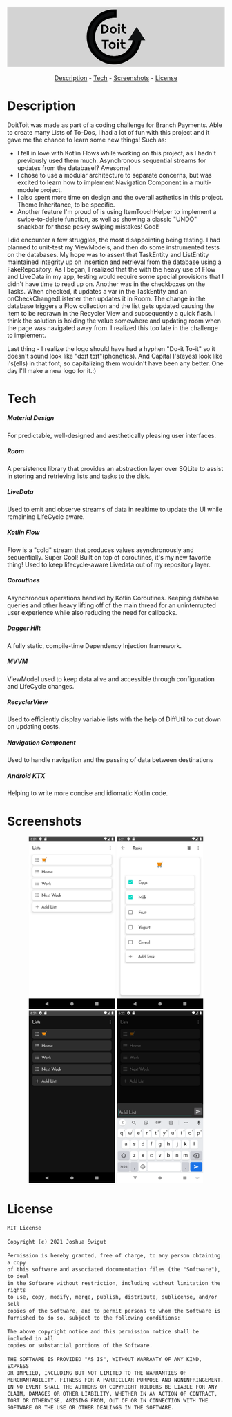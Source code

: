 <p align = "center">
  <img src = "DoitToitLogoBanner.png" >
  </p>

<p align = "center">
  <a href="#description">Description</a> -
  <a href="#tech">Tech</a> -
  <a href="#screenshots">Screenshots</a> -
  <a href="#license">License</a>
  </p>


# Description

DoitToit was made as part of a coding challenge for Branch Payments. Able to create many Lists of To-Dos, I had a lot of fun with this project and it
gave me the chance to learn some new things! Such as:
- I fell in love with Kotlin Flows while working on this project, as I hadn't previously used them much. Asynchronous sequential streams for 
 updates from the database!? Awesome!
- I chose to use a modular architecture to separate concerns, but was excited to learn how to implement Navigation Component in a multi-module project.
- I also spent more time on design and the overall asthetics in this project. Theme Inheritance, to be specific.
- Another feature I'm proud of is using ItemTouchHelper to implement
a swipe-to-delete function, as well as showing a classic "UNDO" snackbar for those pesky swiping mistakes! Cool!

I did encounter a few struggles, the most disappointing being testing. I had planned to unit-test my ViewModels, and then do some instrumented tests
on the databases. My hope was to assert that TaskEntity and ListEntity maintained integrity up on insertion and retrieval from the database using a 
FakeRepository.  As I began, I realized that the with the  heavy use of Flow and LiveData in my app, testing would require some special provisions that I didn't 
have time to read up on. Another was in the checkboxes on the Tasks. When checked, it updates a var in the TaskEntity and an onCheckChangedListener then updates it in Room. The change in the database triggers a Flow collection and the list gets updated causing the item to be redrawn in the Recycler View and subsequently a quick flash. I think the solution is holding the value somewhere and updating room when the page was navigated away from. I realized this too late in the challenge to implement.

Last thing - I realize the logo should have had a hyphen "Do-it To-it" so it doesn't sound look like "dɔɪt tɔɪt"(phonetics). And Capital I's(eyes) look like l's(ells) in that font, so capitalizing them wouldn't have been any better. One day I'll make a new logo for it.:)


# Tech
<h5>Material Design</h5> For predictable, well-designed and
aesthetically pleasing user interfaces.
<h5>Room</h5> A persistence library that provides an abstraction layer over SQLite to assist
 in storing and retrieving lists and tasks to the disk.
<h5>LiveData</h5> Used to emit and observe streams of data in realtime to update the UI while remaining
LifeCycle aware.
<h5>Kotlin Flow</h5> Flow is a "cold" stream that produces values asynchronously and sequentially. Super Cool! Built on
  top of coroutines, it's my new favorite thing! Used to keep lifecycle-aware Livedata out of my repository layer.
<h5>Coroutines</h5> Asynchronous operations handled by Kotlin Coroutines. Keeping database queries and
other heavy lifting off of the main thread for an uninterrupted user experience while also
reducing the need for callbacks.
<h5>Dagger Hilt</h5> A fully static, compile-time Dependency Injection framework.
<h5>MVVM</h5> ViewModel used to keep data alive and accessible through configuration and LifeCycle changes.
<h5>RecyclerView</h5> Used to efficiently display variable lists with the help of DiffUtil to cut down on updating costs.
<h5>Navigation Component</h5> Used to handle navigation and the passing of data between destinations
<h5>Android KTX</h5> Helping to write more concise and idiomatic Kotlin code.


# Screenshots
<p align = "center">
<img src = "ListsPicLight.png" height = "400" width = "200" >
<img src = "TasksPicLight.png" height = "400" width = "200" >
<img src = "Darkmodepic.png" height = "400" width = "200" >
<img src = "AddListPic.png" height = "400" width = "200" >

  </p>



# License
```
MIT License

Copyright (c) 2021 Joshua Swigut

Permission is hereby granted, free of charge, to any person obtaining a copy
of this software and associated documentation files (the "Software"), to deal
in the Software without restriction, including without limitation the rights
to use, copy, modify, merge, publish, distribute, sublicense, and/or sell
copies of the Software, and to permit persons to whom the Software is
furnished to do so, subject to the following conditions:

The above copyright notice and this permission notice shall be included in all
copies or substantial portions of the Software.

THE SOFTWARE IS PROVIDED "AS IS", WITHOUT WARRANTY OF ANY KIND, EXPRESS
OR IMPLIED, INCLUDING BUT NOT LIMITED TO THE WARRANTIES OF
MERCHANTABILITY, FITNESS FOR A PARTICULAR PURPOSE AND NONINFRINGEMENT.
IN NO EVENT SHALL THE AUTHORS OR COPYRIGHT HOLDERS BE LIABLE FOR ANY
CLAIM, DAMAGES OR OTHER LIABILITY, WHETHER IN AN ACTION OF CONTRACT,
TORT OR OTHERWISE, ARISING FROM, OUT OF OR IN CONNECTION WITH THE
SOFTWARE OR THE USE OR OTHER DEALINGS IN THE SOFTWARE.

